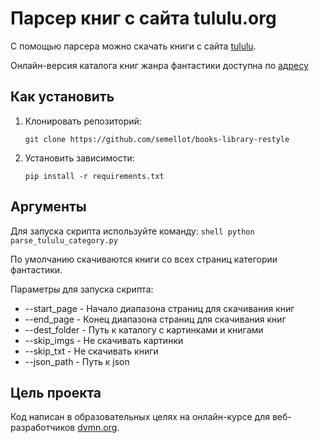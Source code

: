 # Парсер книг с сайта tululu.org

С помощью парсера можно скачать книги с сайта [tululu](https://tululu.org/).

Онлайн-версия каталога книг жанра фантастики доступна по [адресу](https://semellot.github.io/books-library-restyle/pages/index1.html)

## Как установить
1. Клонировать репозиторий:

    ```shell
    git clone https://github.com/semellot/books-library-restyle
    ```

2. Установить зависимости:

    ```shell
    pip install -r requirements.txt
    ```

## Аргументы
Для запуска скрипта используйте команду:
    ```shell
    python parse_tululu_category.py
    ```

По умолчанию скачиваются книги со всех страниц категории фантастики.

Параметры для запуска скрипта:
- --start_page - Начало диапазона страниц для скачивания книг
- --end_page - Конец диапазона страниц для скачивания книг
- --dest_folder - Путь к каталогу с картинками и книгами
- --skip_imgs - Не скачивать картинки
- --skip_txt - Не скачивать книги
- --json_path - Путь к json

## Цель проекта

Код написан в образовательных целях на онлайн-курсе для веб-разработчиков
[dvmn.org](dvmn.org).
